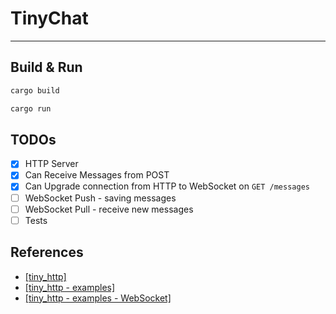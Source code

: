 # TinyChat

---

## Build & Run
```bash
cargo build
```

```bash
cargo run
```

## TODOs

- [x] HTTP Server
- [x] Can Receive Messages from POST
- [x] Can Upgrade connection from HTTP to WebSocket on `GET /messages`
- [ ] WebSocket Push - saving messages
- [ ] WebSocket Pull - receive new messages
- [ ] Tests

## References

- [\[tiny_http\]](https://github.com/tiny-http/tiny-http/tree/master)
- [\[tiny_http - examples\]](https://github.com/tiny-http/tiny-http/tree/master/examples)
- [\[tiny_http - examples - WebSocket\]](https://github.com/tiny-http/tiny-http/blob/master/examples/websockets.rs)
